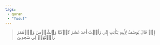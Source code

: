 ```yaml
---
tags: 
 - quran 
 - "Yusuf"
---
```


> إِذۡ قَالَ يُوسُفُ لِأَبِيهِ يَـٰٓأَبَتِ إِنِّي رَأَيۡتُ أَحَدَ عَشَرَ كَوۡكَبٗا وَٱلشَّمۡسَ وَٱلۡقَمَرَ رَأَيۡتُهُمۡ لِي سَٰجِدِينَ
